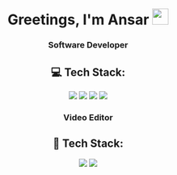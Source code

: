 <h1 align="center">Greetings, I'm Ansar
<img src="https://github.com/blackcater/blackcater/raw/main/images/Hi.gif" height="32"/></h1>
<h3 align="center">Software Developer</h3>

<h2 align="center">💻 Tech Stack:</h2>

<p align="center">
  <img src="https://img.shields.io/badge/html5-%23E34F26.svg?style=for-the-badge&logo=html5&logoColor=white"/>
  <img src="https://img.shields.io/badge/css3-%231572B6.svg?style=for-the-badge&logo=css3&logoColor=white"/>
  <img src="https://img.shields.io/badge/javascript-%23F7DF1E.svg?style=for-the-badge&logo=javascript&logoColor=black"/>
  <img src="https://img.shields.io/badge/postgres-%23316192.svg?style=for-the-badge&logo=postgresql&logoColor=white"/>
</p>

<h3 align="center">Video Editor</h3>

<h2 align="center">🎥 Tech Stack:</h2>

<p align="center">
  <img src="https://img.shields.io/badge/Adobe%20Premiere%20Pro-9999FF.svg?style=for-the-badge&logo=Adobe%20Premiere%20Pro&logoColor=white"/>
  <img src="https://img.shields.io/static/v1?style=for-the-badge&message=DaVinci+Resolve&color=233A51&logo=DaVinci+Resolve&logoColor=FFFFFF&label="/>
</p>
